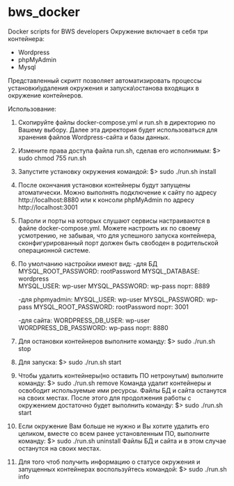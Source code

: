 # bws_docker
Docker scripts for BWS developers
Окружение включает в себя три контейнера:
- Wordpress
- phpMyAdmin
- Mysql

Представленный скрипт позволяет автоматизировать процессы установки\удаления окружения и запуска\останова входящих в окружение контейнеров.

Использование:
1. Скопируйте файлы docker-compose.yml и run.sh  в директорию по Вашему выбору. Далее эта директория будет использоваться для хранения файлов Wordpress-сайта и базы данных.
2. Измените права доступа файла  run.sh, сделав его исполнимым:
	$> sudo chmod 755 run.sh
3. Запустите установку окружения командой:
	$> sudo ./run.sh install
4. После окончания установки контейнеры будут запущены атоматически. Можно выполнять подключение к сайту по адресу http://localhost:8880 или к консоли phpMyAdmin по адресу http://localhost:3001
5. Пароли и порты на которых слушают сервисы настраиваются в файле docker-compose.yml. Можете настроить их по своему усмотрению, не забывая, что для успешного запуска контейнера, сконфигурированный порт должен быть свободен в родительской операционной системе.
6. По умолчанию настройки имеют вид:
	-для БД
	MYSQL_ROOT_PASSWORD: rootPassword
	MYSQL_DATABASE: wordpress	
        MYSQL_USER: wp-user	
        MYSQL_PASSWORD: wp-pass
	порт: 8889

	-для  phpmyadmin:
	MYSQL_USER: wp-user
        MYSQL_PASSWORD: wp-pass
        MYSQL_ROOT_PASSWORD: rootPassword
    	порт: 3001

	-для сайта:
	WORDPRESS_DB_USER: wp-user
        WORDPRESS_DB_PASSWORD: wp-pass
	порт: 8880
7. Для остановки контейнеров выполните команду:
	$> sudo ./run.sh stop
8. Для запуска:
	$> sudo ./run.sh start
9. Чтобы удалить контейнеры(но оставить ПО нетронутым) выполните команду:
	$> sudo ./run.sh remove
Команда удалит контейнеры и освободит используемые ими ресурсы. Файлы БД и сайта останутся на своих местах. После этого для продолжения работы с окружением достаточно будет выполнить команду: $> sudo ./run.sh start
10. Если окружение Вам больше не нужно и Вы хотите удалить его целиком, вместе со всем ранее установленным ПО, выполните команду:
	$> sudo ./run.sh uninstall
Файлы БД и сайта и в этом случае останутся на своих местах.
11. Для того чтоб получить информацию о статусе окружения и запущенных контейнерах воспользуйтесь командой:
	$> sudo ./run.sh info
